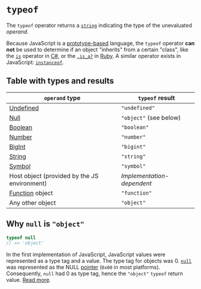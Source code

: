 # `typeof`

The `typeof` operator returns a [`string`][type-string] indicating the type of the unevaluated _operand_.

Because JavaScript is a [prototype-based][info-prototype-inheritance] language, the `typeof` operator **can not** be used to determine if an object "inherits" from a certain "class", like the [`is`][csharp-operator-is] operator in [C#][language-csharp], or the [`.is_a?`][ruby-method-is] in [Ruby][language-ruby]. A similar operator exists in JavaScript: [`instanceof`][keyword-instanceof].

## Table with types and results

| `operand` type | `typeof` result |
|----------------|-----------------|
| [Undefined][type-undefined] | `"undefined"` |
| [Null][type-null] | `"object"` (see below) |
| [Boolean][type-boolean] | `"boolean"` |
| [Number][type-number] | `"number"` |
| [BigInt][type-bigint] | `"bigint"` |
| [String][type-string] | `"string"` |
| [Symbol][type-symbol] | `"symbol"` |
| Host object (provided by the JS environment) | _Implementation-dependent_
| [Function][type-function] object | `"function"` |
| Any other object | `"object"` |

## Why `null` is `"object"`

```javascript
typeof null
// => 'object'
```

In the first implementation of JavaScript, JavaScript values were represented
as a type tag and a value. The type tag for objects was 0. [`null`][type-null]
was represented as the NULL [pointer][type-pointer] (`0x00` in most
platforms). Consequently, `null` had 0 as type tag, hence the `"object"`
`typeof` return value. [Read more][ref-null-pointer-typeof].


[info-prototype-inheritance]: ../info/prototype_inheritance.md
[keyword-instanceof]: ./instanceof.md
[language-csharp]: ../../../csharp/README.md
[language-ruby]: ../../../ruby/README.md

[type-array]: ../../../../reference/types/array.md
[type-bigint]: ../../../../reference/types/big_integer.md
[type-boolean]: ../../../../reference/types/boolean.md
[type-function]: ../../../../reference/types/function.md
[type-null]: ../../../../reference/types/null.md
[type-number]: ../../../../reference/types/number.md
[type-object]: ../../../../reference/types/object.md
[type-pointer]: ../../../../reference/types/pointer.md
[type-string]: ../../../../reference/types/string.md
[type-symbol]: ../../../../reference/types/symbol.md
[type-undefined]: ../../../../reference/concepts/undefined.md

[ref-null-pointer-typeof]: https://2ality.com/2013/10/typeof-null.html
[csharp-operator-is]: https://docs.microsoft.com/en-us/dotnet/csharp/language-reference/keywords/is
[ruby-method-is]: https://ruby-doc.org/core/Object.html#method-i-is_a-3F
